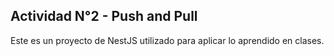 ## Actividad N°2 - Push and Pull

Este es un proyecto de NestJS utilizado para aplicar lo aprendido en clases.